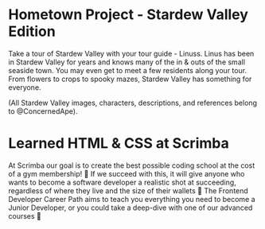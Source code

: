# Hometown Project - Stardew Valley Edition
Take a tour of Stardew Valley with your tour guide - Linuss. Linus has been in Stardew Valley for years and knows many of the in & outs of the small seaside town. You may even get to meet a few residents along your tour. From flowers to crops to spooky mazes, Stardew Valley has something for everyone. 

(All Stardew Valley images, characters, descriptions, and references belong to @ConcernedApe).

# Learned HTML & CSS at Scrimba
At Scrimba our goal is to create the best possible coding school at the cost of a gym membership! 💜
If we succeed with this, it will give anyone who wants to become a software developer a realistic shot at succeeding, regardless of where they live and the size of their wallets 🎉
The Frontend Developer Career Path aims to teach you everything you need to become a Junior Developer, or you could take a deep-dive with one of our advanced courses 🚀


